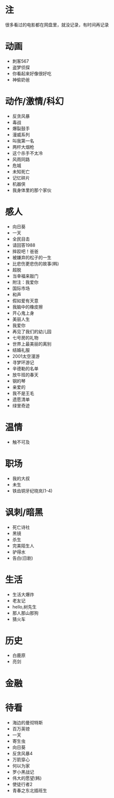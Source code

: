注
==

很多看过的电影都在网盘里，就没记录，有时间再记录

动画
====

-   刺客567
-   盗梦侦探
-   你看起来好像很好吃
-   神偷奶爸

动作/激情/科幻
==============

-   反贪风暴
-   毒战
-   爆裂鼓手
-   漫威系列
-   叫我第一名
-   两杆大烟枪
-   这个杀手不太冷
-   风雨同路
-   危城
-   未知死亡
-   记忆碎片
-   机器侠
-   我身体里的那个家伙

感人
====

-   向日葵
-   一天
-   全民目击
-   请回答1988
-   摔跤吧！爸爸
-   被嫌弃的松子的一生
-   比悲伤更悲伤的故事(韩)
-   超脱
-   当幸福来敲门
-   附注：我爱你
-   国际市场
-   和声
-   假如爱有天意
-   我脑中的橡皮擦
-   开心鬼上身
-   美丽人生
-   我爱你
-   再见了我们的幼儿园
-   七号房的礼物
-   世界上最美丽的离别
-   结婚礼服
-   2001太空漫游
-   寻梦环游记
-   辛德勒的名单
-   放牛班的春天
-   钢的琴
-   亲爱的
-   我不是王毛
-   遗愿清单
-   绿里奇迹

温情
====

-   触不可及

职场
====

-   我的大叔
-   未生
-   铁齿铜牙纪晓岚(1-4)

讽刺/暗黑
=========

-   死亡诗社
-   黑镜
-   杀生
-   完美陌生人
-   驴得水
-   告白(日剧)

生活
====

-   生活大爆炸
-   老友记
-   hello,树先生
-   那人那山那狗
-   猜火车

历史
====

-   白鹿原
-   亮剑

金融
====

待看
====

-   海边的曼彻特斯
-   百万英镑
-   一天
-   寄生虫
-   向日葵
-   反贪风暴4
-   万箭穿心
-   何以为家
-   罗小黑战记
-   伟大的愿望(韩)
-   使徒行者2
-   青春之东北插班生
